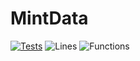 # MintData
[![Tests](https://github.com/reserad/MintData-UI/actions/workflows/jest.yml/badge.svg)](https://github.com/reserad/MintData-UI/actions/workflows/jest.yml)
![Lines](https://img.shields.io/badge/lines-53.84%25-red.svg?style=flat)
![Functions](https://img.shields.io/badge/functions-43.18%25-red.svg?style=flat)